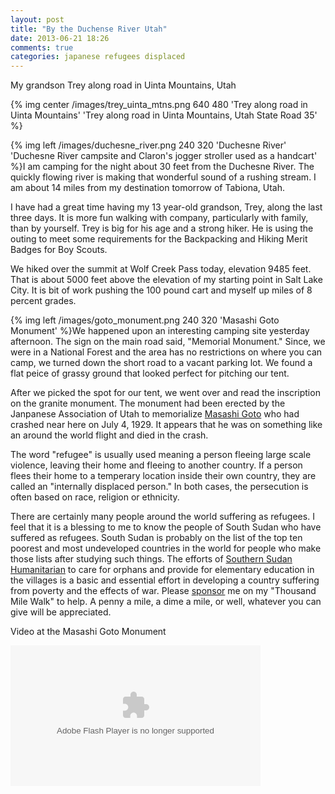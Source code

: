 ```yaml
---
layout: post
title: "By the Duchense River Utah"
date: 2013-06-21 18:26
comments: true
categories: japanese refugees displaced
---
```

My grandson Trey along road in Uinta Mountains, Utah

{% img center /images/trey_uinta_mtns.png 640 480 'Trey along road in Uinta Mountains' 'Trey along road in Uinta Mountains, Utah State Road 35' %}



{% img left /images/duchesne_river.png 240 320 'Duchesne River' 'Duchesne River campsite and Claron's jogger stroller used as a handcart' %}I am camping for the night about 30 feet from the Duchesne River.  The quickly flowing river is making that wonderful sound of a rushing stream.  I am about 14 miles from my destination tomorrow of Tabiona, Utah.  

I have had a great time having my 13 year-old grandson, Trey, along the last three days.  It is more fun walking with company, particularly with family, than by yourself.  Trey is big for his age and a strong hiker.  He is using the outing to meet some requirements for the Backpacking and Hiking Merit Badges for Boy Scouts.

We hiked over the summit at Wolf Creek Pass today, elevation 9485 feet.  That is about 5000 feet above the elevation of my starting point in Salt Lake City.  It is bit of work pushing the 100 pound cart and myself up miles of 8 percent grades.

{% img left /images/goto_monument.png 240 320 'Masashi Goto Monument' %}We happened upon an interesting camping site yesterday afternoon.  The sign on the main road said, "Memorial Monument."  Since, we were in a National Forest and the area has no restrictions on where you can camp, we turned down the short road to a vacant parking lot.  We found a flat peice of grassy ground that looked perfect for pitching our tent.  

After we picked the spot for our tent, we went over and read the inscription on the granite monument.  The monument had been erected by the Janpanese Association of Utah to memorialize [Masashi Goto](http://historytogo.utah.gov/salt_lake_tribune/in_another_time/103193.html) who had crashed near here on July 4, 1929.  It appears that he was on something like an around the world flight and died in the crash.  

The word "refugee" is usually used meaning a person fleeing large scale violence, leaving their home and fleeing to another country.  If a person flees their home to a temperary location inside their own country, they are called an "internally displaced person."  In both cases, the persecution is often based on race, religion or ethnicity.

There are certainly many people around the world suffering as refugees.  I feel that it is a blessing to me to know the people of South Sudan who have suffered as refugees.  South Sudan is probably on the list of the top ten poorest and most undeveloped countries in the world for people who make those lists after studying such things.  The efforts of [Southern Sudan Humanitarian](http://www.sudanhelp.org) to care for orphans and provide for elementary education in the villages is a basic and essential effort in developing a country suffering from poverty and the effects of war.  Please [sponsor](http://www.sudanhelp.org) me on my "Thousand Mile Walk" to help.  A penny a mile, a dime a mile, or well, whatever you can give will be appreciated.

Video at the Masashi Goto Monument

<object type="application/x-shockwave-flash" width="400" height="225" data="https://www.flickr.com/apps/video/stewart.swf" classid="clsid:D27CDB6E-AE6D-11cf-96B8-444553540000"><param name="flashvars" value="intl_lang=en-US&photo_secret=ccdbbee604&photo_id=14396964650"></param><param name="movie" value="https://www.flickr.com/apps/video/stewart.swf"></param><param name="bgcolor" value="#000000"></param><param name="allowFullScreen" value="true"></param><embed type="application/x-shockwave-flash" src="https://www.flickr.com/apps/video/stewart.swf" bgcolor="#000000" allowfullscreen="true" flashvars="intl_lang=en-US&photo_secret=ccdbbee604&photo_id=14396964650" width="400" height="225"></embed></object>
